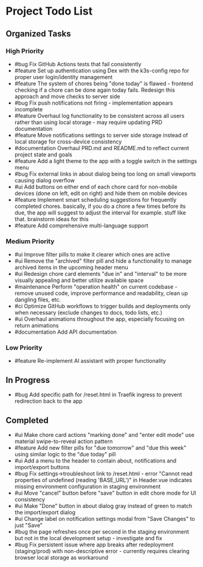 # Project Todo List

## Organized Tasks
<!-- Copilot will maintain this section -->

### High Priority
<!-- Critical bugs and important features -->

- #bug Fix GitHub Actions tests that fail consistently
- #feature Set up authentication using Dex with the k3s-config repo for proper user login/identity management
- #feature The system of chores being "done today" is flawed - frontend checking if a chore can be done again today fails. Redesign this approach and move checks to server side
- #bug Fix push notifications not firing - implementation appears incomplete
- #feature Overhaul log functionality to be consistent across all users rather than using local storage - may require updating PRD documentation
- #feature Move notifications settings to server side storage instead of local storage for cross-device consistency
- #documentation Overhaul PRD.md and README.md to reflect current project state and goals
- #feature Add a light theme to the app with a toggle switch in the settings menu
- #bug Fix external links in about dialog being too long on small viewports causing dialog overflow
- #ui Add buttons on either end of each chore card for non-mobile devices (done on left, edit on right) and hide them on mobile devices
- #feature Implement smart scheduling suggestions for frequently completed chores. basically, if you do a chore a few times before its due, the app will suggest to adjust the interval for example. stuff like that. brainstorm ideas for this
- #feature Add comprehensive multi-language support

### Medium Priority
<!-- Enhancements and improvements -->
- #ui Improve filter pills to make it clearer which ones are active
- #ui Remove the "archived" filter pill and hide a functionality to manage archived items in the upcoming header menu
- #ui Redesign chore card elements "due in" and "interval" to be more visually appealing and better utilize available space
- #maintenance Perform "operation health" on current codebase - remove unused code, improve performance and readability, clean up dangling files, etc.
- #ci Optimize GitHub workflows to trigger builds and deployments only when necessary (exclude changes to docs, todo lists, etc.)
- #ui Overhaul animations throughout the app, especially focusing on return animations
- #documentation Add API documentation

### Low Priority
<!-- Nice-to-haves and maintenance tasks -->
- #feature Re-implement AI assistant with proper functionality

## In Progress
<!-- Tasks currently being worked on -->
- #bug Add specific path for /reset.html in Traefik ingress to prevent redirection back to the app

## Completed
<!-- Finished tasks -->
- #ui Make chore card actions "marking done" and "enter edit mode" use material swipe-to-reveal action pattern
- #feature Add new filter pills for "due tomorrow" and "due this week" using similar logic to the "due today" pill
- #ui Add a menu to the header to contain about, notifications and import/export buttons
- #bug Fix settings->troubleshoot link to /reset.html - error "Cannot read properties of undefined (reading 'BASE_URL')" in Header.vue indicates missing environment configuration in staging environment
- #ui Move "cancel" button before "save" button in edit chore mode for UI consistency
- #ui Make "Done" button in about dialog gray instead of green to match the import/export dialog
- #ui Change label on notification settings modal from "Save Changes" to just "Save"
- #bug the page refreshes once per second in the staging environment but not in the local development setup - investigate and fix
- #bug Fix persistent issue where app breaks after redeployment (staging/prod) with non-descriptive error - currently requires clearing browser local storage as workaround

